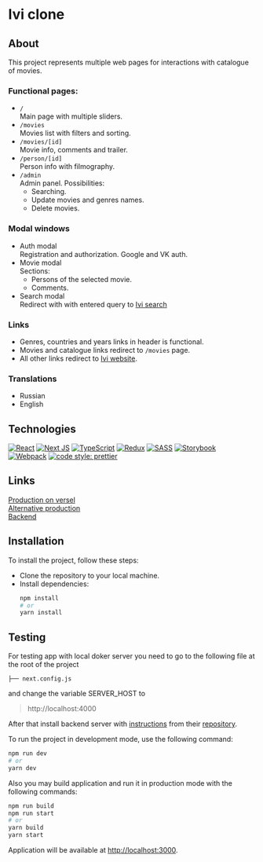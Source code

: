 # Ivi clone
## About
This project represents multiple web pages for interactions with catalogue of movies.  
### Functional pages:
+ `/`  
Main page with multiple sliders.  
+ `/movies`  
Movies list with filters and sorting.  
+ `/movies/[id]`  
Movie info, comments and trailer. 
+ `/person/[id]`  
Person info with filmography.  
+ `/admin`  
Admin panel. Possibilities:  
  - Searching.  
  - Update movies and genres names.  
  - Delete movies.
### Modal windows
+ Auth modal  
Registration and authorization. Google and VK auth.
+ Movie modal  
Sections:
  - Persons of the selected movie.
  - Comments.
+ Search modal   
Redirect with with entered query to [Ivi search](https://www.ivi.ru/search/?ivi_search)
### Links
+ Genres, countries and years links in header is functional.
+ Movies and catalogue links redirect to `/movies` page.
+ All other links redirect to [Ivi website](https://www.ivi.ru/movies/all).
### Translations
+ Russian
+ English

## Technologies
[![React](https://img.shields.io/badge/react-%2320232a.svg?style=for-the-badge&logo=react&logoColor=%2361DAFB&style=plastic)](https://react.dev/)
[![Next JS](https://img.shields.io/badge/Next-black?style=for-the-badge&logo=next.js&logoColor=white&style=plastic)](https://nextjs.org/)
[![TypeScript](https://img.shields.io/badge/typescript-%23007ACC.svg?style=for-the-badge&logo=typescript&logoColor=white&style=plastic)](https://www.typescriptlang.org/)
[![Redux](https://img.shields.io/badge/redux-%23593d88.svg?style=for-the-badge&logo=redux&logoColor=white&style=plastic)](https://redux.js.org/)
[![SASS](https://img.shields.io/badge/SASS-hotpink.svg?style=for-the-badge&logo=SASS&logoColor=white&style=plastic)](https://sass-lang.com/)
[![Storybook](https://img.shields.io/badge/-Storybook-FF4785?style=for-the-badge&logo=storybook&logoColor=white&style=plastic)](https://storybook.js.org/)
[![Webpack](https://img.shields.io/badge/webpack-%238DD6F9.svg?style=for-the-badge&logo=webpack&logoColor=black&style=plastic)](https://webpack.js.org/)
[![code style: prettier](https://img.shields.io/badge/code_style-prettier-ff69b4.svg?style=flat-square)](https://github.com/prettier/prettier)

## Links
[Production on versel](https://ivi-clone.vercel.app/)   
[Alternative production](https://gachibass.online)   
[Backend](https://github.com/GoldenManBel/API_BackEnd)

## Installation
To install the project, follow these steps:
- Clone the repository to your local machine.
- Install dependencies:
  ```bash
  npm install
  # or
  yarn install
  ```

## Testing
For testing app with local doker server you need to go to the following file at the root of the project
```
├── next.config.js
```
and change the variable SERVER_HOST to

  > http://localhost:4000  

After that install backend server with [instructions](https://github.com/GoldenManBel/API_BackEnd#running-application-in-docker) from their [repository](https://github.com/GoldenManBel/API_BackEnd).

To run the project in development mode, use the following command:
```bash
npm run dev
# or
yarn dev
```

Also you may build application and run it in production mode with the following commands:
```bash
npm run build
npm run start
# or
yarn build
yarn start
```

Application will be available at [http://localhost:3000](http://localhost:3000).
